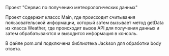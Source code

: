 Проект "Сервис по получению метеорологических данных"

Проект содержит классс Main, где происходит считывания пользовательской информации, который затем вызывает метод getData из класса Weather, где происходит вызов API для получения данных и затем обрабатываются и выводится информация в консоль.

В файле pom.xml подключена библиотека Jackson для обработки body ответа.
